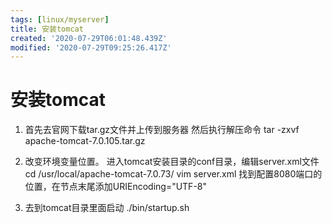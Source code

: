 ```yaml
---
tags: [linux/myserver]
title: 安装tomcat
created: '2020-07-29T06:01:48.439Z'
modified: '2020-07-29T09:25:26.417Z'
---
```


# 安装tomcat
1. 首先去官网下载tar.gz文件并上传到服务器
然后执行解压命令
tar -zxvf apache-tomcat-7.0.105.tar.gz

2. 改变环境变量位置。
进入tomcat安装目录的conf目录，编辑server.xml文件
cd /usr/local/apache-tomcat-7.0.73/
vim server.xml
找到配置8080端口的位置，在节点末尾添加URIEncoding="UTF-8"

3. 去到tomcat目录里面启动
./bin/startup.sh



